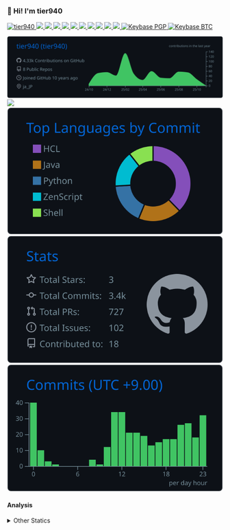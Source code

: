 ### 👋 Hi! I'm tier940

<p align="left"> 
  <a href="https://github.com/tier940/tier940/">
    <img src="https://komarev.com/ghpvc/?username=tier940" alt="tier940" />
  </a>
  <a href="http://twitter.com/tier940">
    <img height="20" src="https://img.shields.io/twitter/follow/tier940?label=Twitter&logo=twitter&style=flat" />
  </a>
  <a href="https://github.com/tier940">
    <img height="20" src="https://img.shields.io/github/followers/tier940?label=follow&logo=github&style=flat" />
  </a>
  <a href="https://www.reddit.com/user/tier940">
    <img height="20" src="https://img.shields.io/reddit/user-karma/combined/tier940?label=Reddit&logo=reddit&style=flat" />
  </a>
  <a href="https://stackoverflow.com/users/17317833/tier940">
    <img height="20" src="https://img.shields.io/stackexchange/stackoverflow/r/17317833?label=StackOverflow&logo=stack-overflow&style=flat" />
  </a>
  <a href="https://zenn.dev/tier940">
    <img height="20" src="https://zenn.badge.nikaera.com/s/tier940/likes" />
  </a>
  <a href="https://zenn.dev/tier940">
    <img height="20" src="https://zenn.badge.nikaera.com/s/tier940/followers" />
  </a>
  <a href="https://zenn.dev/tier940">
    <img height="20" src="https://zenn.badge.nikaera.com/s/tier940/articles" />
  </a>
  <a href="http://qiita.com/tier940">
    <img height="20" src="https://qiita-badge.apiapi.app/s/tier940/posts.svg" />
  </a>
  <a href="http://qiita.com/tier940">
    <img height="20" src="https://qiita-badge.apiapi.app/s/tier940/contributions.svg" />
  </a>
  <a href="https://github.com/tier940/tier940/">
    <img height="20" src="https://github.com/tier940/tier940/actions/workflows/main.yml/badge.svg" />
  </a>
  <a href="https://keybase.io/tier940">
    <img alt="Keybase PGP" src="https://img.shields.io/keybase/pgp/tier940">
  </a>
  <a href="https://keybase.io/tier940">
    <img alt="Keybase BTC" src="https://img.shields.io/keybase/btc/tier940">
  </a>
</p>

[![](https://raw.githubusercontent.com/tier940/tier940/main/profile-summary-card-output/github_dark/0-profile-details.svg)](https://github.com/vn7n24fzkq/github-profile-summary-cards)
[![](https://raw.githubusercontent.com/tier940/tier940/main/profile-summary-card-output/github_dark/1-repos-per-language.svg)](https://github.com/vn7n24fzkq/github-profile-summary-cards) [![](https://raw.githubusercontent.com/tier940/tier940/main/profile-summary-card-output/github_dark/2-most-commit-language.svg)](https://github.com/vn7n24fzkq/github-profile-summary-cards)
[![](https://raw.githubusercontent.com/tier940/tier940/main/profile-summary-card-output/github_dark/3-stats.svg)](https://github.com/vn7n24fzkq/github-profile-summary-cards) [![](https://raw.githubusercontent.com/tier940/tier940/main/profile-summary-card-output/github_dark/4-productive-time.svg)](https://github.com/vn7n24fzkq/github-profile-summary-cards)


#### Analysis
<!-- <img height="150" src="https://github.com/tier940/tier940/blob/master/images/stat.svg" alt="Alternative Text"/> -->

<details>
  <summary>Other Statics</summary>
  <!--START_SECTION:waka-->
![Code Time](http://img.shields.io/badge/Code%20Time-3%2C908%20hrs%201%20min-blue)

**🐱 My GitHub Data** 

> 📦 30.4 kB Used in GitHub's Storage 
 > 
> 💼 Opted to Hire
 > 
> 📜 11 Public Repositories 
 > 
> 🔑 3 Private Repositories 
 > 
**I'm an Early 🐤** 

```text
🌞 Morning                2059 commits        ████░░░░░░░░░░░░░░░░░░░░░   16.03 % 
🌆 Daytime                4675 commits        █████████░░░░░░░░░░░░░░░░   36.39 % 
🌃 Evening                4761 commits        █████████░░░░░░░░░░░░░░░░   37.06 % 
🌙 Night                  1351 commits        ███░░░░░░░░░░░░░░░░░░░░░░   10.52 % 
```
📅 **I'm Most Productive on Saturday** 

```text
Monday                   1254 commits        ██░░░░░░░░░░░░░░░░░░░░░░░   09.76 % 
Tuesday                  2152 commits        ████░░░░░░░░░░░░░░░░░░░░░   16.75 % 
Wednesday                1529 commits        ███░░░░░░░░░░░░░░░░░░░░░░   11.90 % 
Thursday                 1370 commits        ███░░░░░░░░░░░░░░░░░░░░░░   10.66 % 
Friday                   1735 commits        ███░░░░░░░░░░░░░░░░░░░░░░   13.51 % 
Saturday                 2478 commits        █████░░░░░░░░░░░░░░░░░░░░   19.29 % 
Sunday                   2328 commits        █████░░░░░░░░░░░░░░░░░░░░   18.12 % 
```


📊 **This Week I Spent My Time On** 

```text
🕑︎ Time Zone: Asia/Tokyo

💬 Programming Languages: 
Other                    34 hrs 12 mins      ███████████████████████░░   91.12 % 
Java                     1 hr 58 mins        █░░░░░░░░░░░░░░░░░░░░░░░░   05.28 % 
Markdown                 38 mins             ░░░░░░░░░░░░░░░░░░░░░░░░░   01.71 % 
INI                      18 mins             ░░░░░░░░░░░░░░░░░░░░░░░░░   00.81 % 
JSON                     10 mins             ░░░░░░░░░░░░░░░░░░░░░░░░░   00.46 % 

🔥 Editors: 
Edge                     18 hrs 28 mins      ████████████░░░░░░░░░░░░░   49.21 % 
Chrome                   15 hrs 39 mins      ██████████░░░░░░░░░░░░░░░   41.72 % 
Intellijidea             2 hrs 9 mins        █░░░░░░░░░░░░░░░░░░░░░░░░   05.77 % 
VS Code                  1 hr 14 mins        █░░░░░░░░░░░░░░░░░░░░░░░░   03.30 % 

💻 Operating System: 
Windows                  30 hrs 49 mins      █████████████████████░░░░   82.10 % 
Linux                    6 hrs 13 mins       ████░░░░░░░░░░░░░░░░░░░░░   16.57 % 
Unknown OS               29 mins             ░░░░░░░░░░░░░░░░░░░░░░░░░   01.33 % 
```

**I Mostly Code in Java** 

```text
Java                     14 repos            ████████████░░░░░░░░░░░░░   46.67 % 
ZenScript                3 repos             ██░░░░░░░░░░░░░░░░░░░░░░░   10.00 % 
HTML                     2 repos             ██░░░░░░░░░░░░░░░░░░░░░░░   06.67 % 
Python                   1 repo              █░░░░░░░░░░░░░░░░░░░░░░░░   03.33 % 
Dockerfile               1 repo              █░░░░░░░░░░░░░░░░░░░░░░░░   03.33 % 
```



**Timeline**

![Lines of Code chart](https://raw.githubusercontent.com/tier940/tier940/main/assets/bar_graph.png)


 Last Updated on 01/06/2024 00:16:26 UTC
<!--END_SECTION:waka-->
</details>
